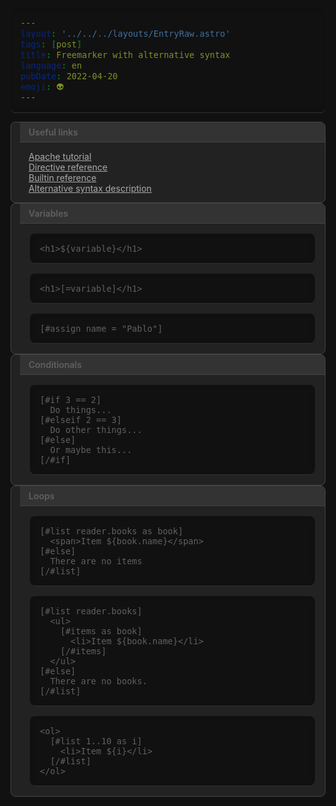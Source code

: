 ```yaml
---
layout: '../../../layouts/EntryRaw.astro'
tags: [post]
title: Freemarker with alternative syntax
language: en
pubDate: 2022-04-20
emoji: 👽
---
```


<style>
  html {
    background-color: #111;
    color: #f1f1f1;
    font-family: system-ui;
  }

  #main-wrapper {
    display: flex;
    flex-wrap: wrap;
    justify-content: stretch;
    gap: 1em;
    padding: 1em;
  }

  body > a {
    display: block;
    padding: 1em;
  }

  blockquote {
    margin: 0;
    background: #222;
    border: solid thin #444;
    border-radius: 8px;
    min-width: min(40ch, 100%);
    width: auto;
    flex-grow: 1;
    overflow: hidden;
  }

  p {
    font-weight: 600;
    margin: 0;
    background: #333;
    padding: 0.5em 1em;
    border-bottom: solid thin #444;
  }

  ul {
    list-style: none;
    padding-left: 0;
    margin: 1em;
  }

  a,
  a:visited {
    color: #aaa;
  }

  pre {
    border-radius: 8px;
    padding: 1em;
    margin: 1em;
    font-size: 1rem;
    background: #111 !important;
    box-shadow: inset 0 0 0.5em rgba(0, 0, 0, 0.1), inset 0 -1px 0 #333;
  }
</style>

> Useful links
>
> - [Apache tutorial](https://freemarker.apache.org/docs/xgui_imperative_learn.html)
> - [Directive reference](https://freemarker.apache.org/docs/ref_directives.html)
> - [Builtin reference](https://freemarker.apache.org/docs/ref_builtins.html)
> - [Alternative syntax description](https://freemarker.apache.org/docs/dgui_misc_alternativesyntax.html)

> Variables
>
> ```
> <h1>${variable}</h1>
> ```
>
> ```
> <h1>[=variable]</h1>
> ```
>
> ```
> [#assign name = "Pablo"]
> ```

> Conditionals
>
> ```
> [#if 3 == 2]
>   Do things...
> [#elseif 2 == 3]
>   Do other things...
> [#else]
>   Or maybe this...
> [/#if]
> ```

> Loops
>
> ```
> [#list reader.books as book]
>   <span>Item ${book.name}</span>
> [#else]
>   There are no items
> [/#list]
> ```
>
> ```
> [#list reader.books]
>   <ul>
>     [#items as book]
>       <li>Item ${book.name}</li>
>     [/#items]
>   </ul>
> [#else]
>   There are no books.
> [/#list]
> ```
>
> ```
> <ol>
>   [#list 1..10 as i]
>     <li>Item ${i}</li>
>   [/#list]
> </ol>
> ```
